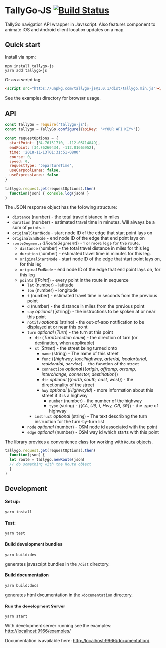 TallyGo-JS [![Build Status](https://travis-ci.org/tallygo/tallygo-js.svg?branch=master)](https://travis-ci.org/tallygo/tallygo-js)
======

TallyGo navigation API wrapper in Javascript. Also features component to animate iOS and Android client location updates on a map.

Quick start
----

Install via npm:

    npm install tallygo-js
    yarn add tallygo-js

Or as a script tag:

```html
<script src="https://unpkg.com/tallygo-js@1.0.1/dist/tallygo.min.js"></script>
```

See the examples directory for browser usage.


API
---
```js
const TallyGo = require('tallygo-js');
const tallygo = TallyGo.configure({apiKey: '<YOUR API KEY>'})

const requestOptions = {
  startPoint: [34.76151710, -112.05714849],
  endPoint: [34.76260434, -112.01666952],
  time: '2018-11-13T01:31:51-0800'
  course: 0,
  speed: 0,
  requestType: 'DepartureTime',
  useCarpoolLanes: false,
  useExpressLanes: false
}

tallygo.request.get(requestOptions).then(
  function(json) { console.log(json) }
)
```

The JSON response object has the following structure:

* `distance` (number) - the total travel distance in miles
* `duration` (number) - estimated travel time in minutes. Will always be a sum of `points.t`
* `originalStartNode` - start node ID of the edge that start point lays on
* `originalEndNode` - end node ID of the edge that end point lays on
* `routeSegments` ([_RouteSegment_]) - 1 or more legs for this route.
  * `distance` (number) - the total travel distance in miles for this leg
  * `duration` (number) - estimated travel time in minutes for this leg.
  * `originalStartNode` - start node ID of the edge that start point lays on, for this leg
  * `originalEndNode` - end node ID of the edge that end point lays on, for this leg
  * `points` ([_Point_]) - every point in the route in sequence
    * `lat` (number) - latitude
    * `lon` (number) - longitude
    * `t` (number) - estimated travel time in seconds from the previous point
    * `d` (number) - the distance in miles from the previous point
    * `say` _optional_ ([string]) - the instructions to be spoken at or near this point
    * `notify` _optional_ (string) - the out-of-app notification to be displayed at or near this point
    * `turn` _optional_ (_Turn_) - the turn at this point
      * `dir` (_TurnDirection enum_) - the direction of turn (or destination, when applicable)
      * `st` (_Street_) - the street being turned onto
        * `name` (string) - The name of this street
        * `func` ({_highway, localhighway, arterial, localarterial, residential, service_}) - the function of the street
        * `connection` _optional_ ({_origin, offramp, onramp, interchange, connector, destination_})
        * `dir` _optional_ ({_north, south, east, west_}) - the directionality of the street
        * `hwy` _optional_ (_HighwayId_) - more information about this street if it is a highway
          * `number` (number) - the number of the highway
          * `type` (string) - ({_CA, US, I, Hwy, CR, SR_}) - the type of highway
      * `instruct` _optional_ (string) - The text describing the turn instruction for the turn-by-turn list
    * `node` _optional_ (number) - OSM node id associated with the point
    * `edge` _optional_ (number) - OSM way id which starts with this point


The library provides a convenience class for working with [`Route`](http://localhost:9966/documentation/#route) objects.

```js
tallygo.request.get(requestOptions).then(
  function(json) {
  let route = tallygo.newRoute(json)
  // do something with the Route object
  }
)
```


Development
---


#### Set up:

```
yarn install
```

#### Test:

```
yarn test
```

#### Build development bundles

```
yarn build:dev
```
generates javascript bundles in the `/dist` directory.

#### Build documentation

```
yarn build:docs
```
generates html documentation in the `/documentation` directory.

#### Run the development Server
```
yarn start
```

With development server running see the examples: [http://localhost:9966/examples/](http://localhost:9966/examples/)

Documentation is available here: [http://localhost:9966/documentation/](http://localhost:9966/documentation/)

